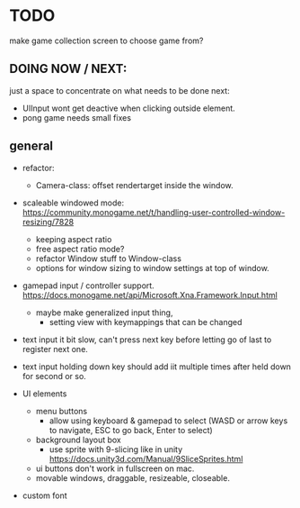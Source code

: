 # TODO

make game collection screen to choose game from?

## DOING NOW / NEXT:
just a space to concentrate on what needs to be done next:

- UIInput wont get deactive when clicking outside element.
- pong game needs  small  fixes

## general

- refactor:
  - Camera-class: offset rendertarget inside the window.

- scaleable windowed mode: https://community.monogame.net/t/handling-user-controlled-window-resizing/7828
  - keeping aspect ratio
  - free aspect ratio mode?
  - refactor Window stuff to Window-class
  - options for window sizing to window settings at top of window.

- gamepad input / controller support. https://docs.monogame.net/api/Microsoft.Xna.Framework.Input.html
  - maybe make generalized input thing,
    - setting view with keymappings that can be changed

- text input it bit slow, can't press next key before letting go of last to register next one.
- text input holding down key  should add iit multiple times  after held down for second or so.

- UI elements
  - menu buttons
    - allow using keyboard & gamepad to select (WASD or arrow keys to navigate, ESC to go back, Enter to select)
  - background layout box
    - use sprite with 9-slicing like in unity https://docs.unity3d.com/Manual/9SliceSprites.html
  -  ui  buttons don't work  in  fullscreen on mac.
  - movable windows,  draggable, resizeable, closeable.

- custom font
